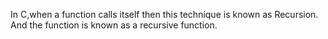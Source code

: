 In C,when a function calls itself then this technique is known as Recursion. And the function is known as a recursive function.

